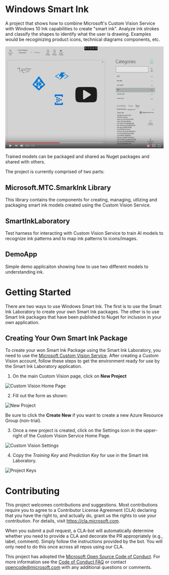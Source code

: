 
# Windows Smart Ink 
A project that shows how to combine Microsoft's Custom Vision Service with Windows 10 Ink capabilities to create "smart ink".  Analyze ink strokes and classify the shapes to identify what the user is drawing.  Examples would be recoginizing product icons, technical diagrams components, etc.

[![Demo Video](/README_Images/Demo_Video.PNG?raw=true)](https://www.youtube.com/watch?v=5ht1CR8gm78) 

Trained models can be packaged and shared as Nuget packages and shared with others.

The project is currently comprised of two parts:
## Microsoft.MTC.SmarkInk Library
This library contains the components for creating, managing, utlizing and packaging smart ink models created using the Custom Vision Service.

## SmartInkLaboratory
Test harness for interacting with Custom Vision Service to train AI models to recognize ink patterns and to map ink patterns to icons/images.

## DemoApp
Simple demo applicaiton showing how to use two different models to understanding ink.

# Getting Started
There are two ways to use Windows Smart Ink.  The first is to use the Smart Ink Laboratory to create your own Smart Ink packages.  The other is to use Smart Ink packages that have been published to Nuget for inclusion in your own application.

## Creating Your Own Smart Ink Package
To create your won Smart Ink Package using the Smart Ink Laboratory, you need to use the [Microsoft Custom Vision Service](http://customvision.ai).  After creating a Custom Vision account, follow these steps to get the environment ready for use by the Smart Ink Laboratory application.

1. On the main Custom Vision page, click on **New Project**

![Custom Vision Home Page](https://github.com/Microsoft/MTC_WindowsSmartInk/blob/master/README_Images/ProjectsPage.PNG)

2. Fill out the form as shown:

![New Project](https://github.com/Microsoft/MTC_WindowsSmartInk/blob/master/README_Images/CreateNewProject.PNG)

Be sure to click the **Create New** if you want to create a new Azure Resource Group (non-trial).

3.  Once a new project is created, click on the Settings icon in the upper-right of the Custom Vision Service Home Page.

![Custom Vision Settings](https://github.com/Microsoft/MTC_WindowsSmartInk/blob/master/README_Images/ProjectPage-Settings.png)

4.  Copy the *Training Key* and *Prediction Key* for use in the Smart Ink Laboratory.

![Project Keys](https://github.com/Microsoft/MTC_WindowsSmartInk/blob/master/README_Images/SettingsKeys.PNG)

# Contributing

This project welcomes contributions and suggestions.  Most contributions require you to agree to a
Contributor License Agreement (CLA) declaring that you have the right to, and actually do, grant us
the rights to use your contribution. For details, visit https://cla.microsoft.com.

When you submit a pull request, a CLA-bot will automatically determine whether you need to provide
a CLA and decorate the PR appropriately (e.g., label, comment). Simply follow the instructions
provided by the bot. You will only need to do this once across all repos using our CLA.

This project has adopted the [Microsoft Open Source Code of Conduct](https://opensource.microsoft.com/codeofconduct/).
For more information see the [Code of Conduct FAQ](https://opensource.microsoft.com/codeofconduct/faq/) or
contact [opencode@microsoft.com](mailto:opencode@microsoft.com) with any additional questions or comments.
